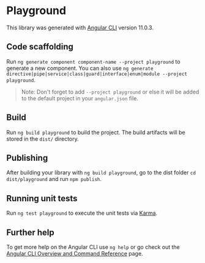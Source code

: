 # Playground

This library was generated with [Angular CLI](https://github.com/angular/angular-cli) version 11.0.3.

## Code scaffolding

Run `ng generate component component-name --project playground` to generate a new component. You can also use `ng generate directive|pipe|service|class|guard|interface|enum|module --project playground`.
> Note: Don't forget to add `--project playground` or else it will be added to the default project in your `angular.json` file. 

## Build

Run `ng build playground` to build the project. The build artifacts will be stored in the `dist/` directory.

## Publishing

After building your library with `ng build playground`, go to the dist folder `cd dist/playground` and run `npm publish`.

## Running unit tests

Run `ng test playground` to execute the unit tests via [Karma](https://karma-runner.github.io).

## Further help

To get more help on the Angular CLI use `ng help` or go check out the [Angular CLI Overview and Command Reference](https://angular.io/cli) page.

